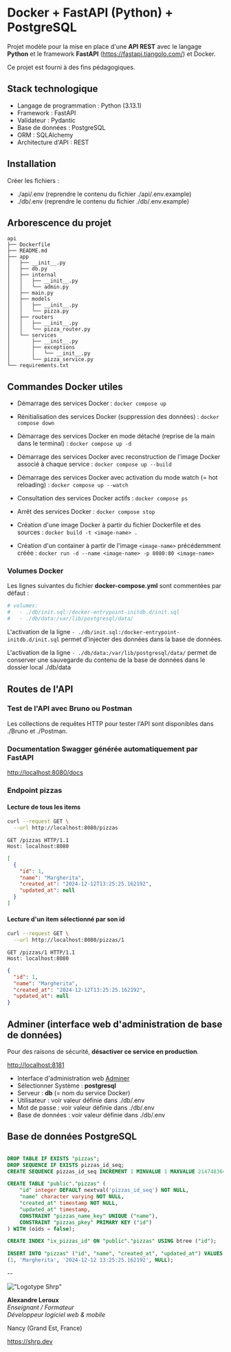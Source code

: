 # Docker + FastAPI (Python) + PostgreSQL

Projet modèle pour la mise en place d'une __API REST__ avec le langage __Python__ et le framework __FastAPI__ (<https://fastapi.tiangolo.com/>) et Docker.

Ce projet est fourni à des fins pédagogiques.

## Stack technologique

- Langage de programmation : Python (3.13.1)
- Framework : FastAPI
- Validateur : Pydantic
- Base de données : PostgreSQL
- ORM : SQLAlchemy
- Architecture d'API : REST

## Installation

Créer les fichiers :

- ./api/.env (reprendre le contenu du fichier ./api/.env.example)
- ./db/.env (reprendre le contenu du fichier ./db/.env.example)

## Arborescence du projet

```text
api
├── Dockerfile
├── README.md
├── app
│   ├── __init__.py
│   ├── db.py
│   ├── internal
│   │   ├── __init__.py
│   │   └── admin.py
│   ├── main.py
│   ├── models
│   │   ├── __init__.py
│   │   └── pizza.py
│   ├── routers
│   │   ├── __init__.py
│   │   └── pizza_router.py
│   └── services
│       ├── __init__.py
│       ├── exceptions
│       │   └── __init__.py
│       └── pizza_service.py
└── requirements.txt
```

## Commandes Docker utiles

- Démarrage des services Docker :
`docker compose up`

- Rénitialisation des services Docker (suppression des données) :
`docker compose down`

- Démarrage des services Docker en mode détaché (reprise de la main dans le terminal) :
`docker compose up -d`

- Démarrage des services Docker avec reconstruction de l'image Docker associé à chaque service :
`docker compose up --build`

- Démarrage des services Docker avec activation du mode watch (= hot reloading) :
`docker compose up --watch`

- Consultation des services Docker actifs :
`docker compose ps`

- Arrêt des services Docker :
`docker compose stop`

- Création d'une image Docker à partir du fichier Dockerfile et des sources :
`docker build -t <image-name> .`

- Création d'un container à partir de l'image `<image-name>` précédemment créée :
`docker run -d --name <image-name> -p 8080:80 <image-name>`

### Volumes Docker

Les lignes suivantes du fichier __docker-compose.yml__ sont commentées par défaut :

```YAML
# volumes:
#   - ./db/init.sql:/docker-entrypoint-initdb.d/init.sql
#   - ./db/data:/var/lib/postgresql/data/
```

L'activation de la ligne `- ./db/init.sql:/docker-entrypoint-initdb.d/init.sql` permet d'injecter des données dans la base de données.

L'activation de la ligne `- ./db/data:/var/lib/postgresql/data/` permet de conserver une sauvegarde du contenu de la base de données dans le dossier local ./db/data

## Routes de l'API

### Test de l'API avec Bruno ou Postman

Les collections de requêtes HTTP pour tester l'API sont disponibles dans ./Bruno et ./Postman.

### Documentation Swagger générée automatiquement par FastAPI

<http://localhost:8080/docs>

### Endpoint pizzas

#### Lecture de tous les items

```sh
curl --request GET \
  --url http://localhost:8080/pizzas
```

```http
GET /pizzas HTTP/1.1
Host: localhost:8080
```

```json
[
  {
    "id": 1,
    "name": "Margherita",
    "created_at": "2024-12-12T13:25:25.162192",
    "updated_at": null
  }
]
```

#### Lecture d'un item sélectionné par son id

```sh
curl --request GET \
  --url http://localhost:8080/pizzas/1
```

```http
GET /pizzas/1 HTTP/1.1
Host: localhost:8080
```

```json
{
  "id": 1,
  "name": "Margherita",
  "created_at": "2024-12-12T13:25:25.162192",
  "updated_at": null
}
```

## Adminer (interface web d'administration de base de données)

Pour des raisons de sécurité, __désactiver ce service en production__.

<http://localhost:8181>

- Interface d'administration web [Adminer](http://localhost:8181/?pgsql=db&username=pizzas&db=pizzas&ns=public)
- Sélectionner Système : __postgresql__
- Serveur : __db__ (= nom du service Docker)
- Utilisateur : voir valeur définie dans ./db/.env
- Mot de passe : voir valeur définie dans ./db/.env
- Base de données : voir valeur définie dans ./db/.env

## Base de données PostgreSQL

```SQL

DROP TABLE IF EXISTS "pizzas";
DROP SEQUENCE IF EXISTS pizzas_id_seq;
CREATE SEQUENCE pizzas_id_seq INCREMENT 1 MINVALUE 1 MAXVALUE 2147483647 CACHE 1;

CREATE TABLE "public"."pizzas" (
    "id" integer DEFAULT nextval('pizzas_id_seq') NOT NULL,
    "name" character varying NOT NULL,
    "created_at" timestamp NOT NULL,
    "updated_at" timestamp,
    CONSTRAINT "pizzas_name_key" UNIQUE ("name"),
    CONSTRAINT "pizzas_pkey" PRIMARY KEY ("id")
) WITH (oids = false);

CREATE INDEX "ix_pizzas_id" ON "public"."pizzas" USING btree ("id");

INSERT INTO "pizzas" ("id", "name", "created_at", "updated_at") VALUES
(1, 'Margherita', '2024-12-12 13:25:25.162192', NULL);
```

--

!["Logotype Shrp"](https://sherpa.one/images/sherpa-logotype.png)

__Alexandre Leroux__  
_Enseignant / Formateur_  
_Développeur logiciel web & mobile_

Nancy (Grand Est, France)

<https://shrp.dev>

